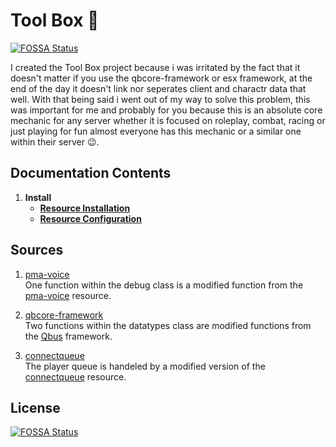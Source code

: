 # Tool Box 🧠
[![FOSSA Status](https://app.fossa.com/api/projects/git%2Bgithub.com%2F5m1Ly%2FTool-Box.svg?type=shield)](https://app.fossa.com/projects/git%2Bgithub.com%2F5m1Ly%2FTool-Box?ref=badge_shield)

I created the Tool Box project because i was irritated by the fact that it doesn't matter if you use the qbcore-framework or esx framework, at the end of the day it doesn't link nor seperates client and charactr data that well. With that being said i went out of my way to solve this problem, this was important for me and probably for you because this is an absolute core mechanic for any server whether it is focused on roleplay, combat, racing or just playing for fun almost everyone has this mechanic or a similar one within their server 😉.

## Documentation Contents
1. **Install**
   - [**Resource Installation**](https://github.com/5m1Ly/Tool-Box/blob/master/docs/install/install.md)
   - [**Resource Configuration**](https://github.com/5m1Ly/Tool-Box/blob/master/docs/install/configure.md)
<!-- 2. [**Monitor**](https://github.com/5m1Ly/Tool-Box/blob/master/docs/monitor.md)
3. **Classes**
   - [*Datatype Class*](https://github.com/5m1Ly/Tool-Box/blob/master/docs/classes/datatype.md)
   - [*Debug Class*](https://github.com/5m1Ly/Tool-Box/blob/master/docs/classes/debug.md)
   - [*SQL Class*](https://github.com/5m1Ly/Tool-Box/blob/master/docs/classes/sql.md)
   - [*Pool Class*](https://github.com/5m1Ly/Tool-Box/blob/master/docs/classes/pool.md)
   - [*Session Class*](https://github.com/5m1Ly/Tool-Box/blob/master/docs/classes/session.md)
   - [*Message Class*](https://github.com/5m1Ly/Tool-Box/blob/master/docs/classes/message.md) -->

## Sources
1. [pma-voice](https://github.com/AvarianKnight/pma-voice)<br>
  One function within the debug class is a modified function from the [pma-voice](https://github.com/AvarianKnight/pma-voice) resource.

1. [qbcore-framework](https://github.com/qbcore-framework)<br>
  Two functions within the datatypes class are modified functions from the [Qbus](https://github.com/qbcore-framework) framework.

1. [connectqueue](https://github.com/Nick78111/ConnectQueue)<br>
  The player queue is handeled by a modified version of the [connectqueue](https://github.com/Nick78111/ConnectQueue) resource.

## License
[![FOSSA Status](https://app.fossa.com/api/projects/git%2Bgithub.com%2F5m1Ly%2FTool-Box.svg?type=large)](https://app.fossa.com/projects/git%2Bgithub.com%2F5m1Ly%2FTool-Box?ref=badge_large)